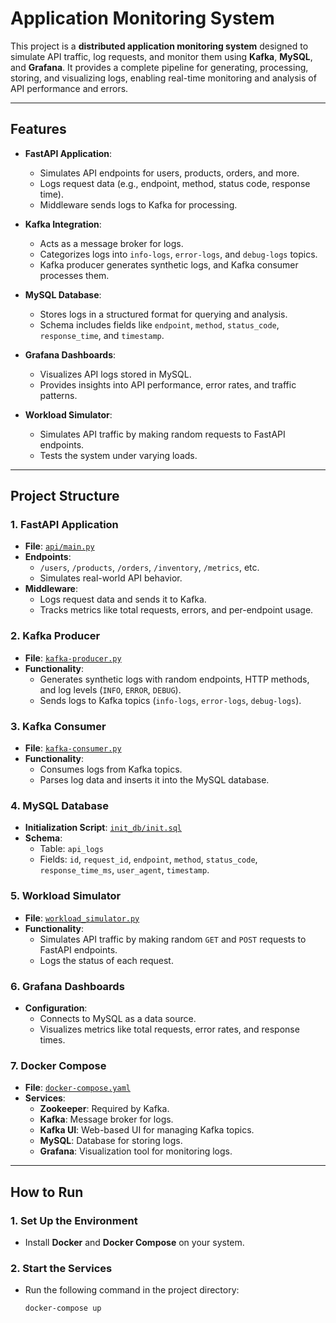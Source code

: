 # Application Monitoring System

This project is a **distributed application monitoring system** designed to simulate API traffic, log requests, and monitor them using **Kafka**, **MySQL**, and **Grafana**. It provides a complete pipeline for generating, processing, storing, and visualizing logs, enabling real-time monitoring and analysis of API performance and errors.

---

## Features

- **FastAPI Application**:
  - Simulates API endpoints for users, products, orders, and more.
  - Logs request data (e.g., endpoint, method, status code, response time).
  - Middleware sends logs to Kafka for processing.

- **Kafka Integration**:
  - Acts as a message broker for logs.
  - Categorizes logs into `info-logs`, `error-logs`, and `debug-logs` topics.
  - Kafka producer generates synthetic logs, and Kafka consumer processes them.

- **MySQL Database**:
  - Stores logs in a structured format for querying and analysis.
  - Schema includes fields like `endpoint`, `method`, `status_code`, `response_time`, and `timestamp`.

- **Grafana Dashboards**:
  - Visualizes API logs stored in MySQL.
  - Provides insights into API performance, error rates, and traffic patterns.

- **Workload Simulator**:
  - Simulates API traffic by making random requests to FastAPI endpoints.
  - Tests the system under varying loads.

---

## Project Structure

### 1. **FastAPI Application**
- **File**: [`api/main.py`](api/main.py)
- **Endpoints**:
  - `/users`, `/products`, `/orders`, `/inventory`, `/metrics`, etc.
  - Simulates real-world API behavior.
- **Middleware**:
  - Logs request data and sends it to Kafka.
  - Tracks metrics like total requests, errors, and per-endpoint usage.

### 2. **Kafka Producer**
- **File**: [`kafka-producer.py`](kafka-producer.py)
- **Functionality**:
  - Generates synthetic logs with random endpoints, HTTP methods, and log levels (`INFO`, `ERROR`, `DEBUG`).
  - Sends logs to Kafka topics (`info-logs`, `error-logs`, `debug-logs`).

### 3. **Kafka Consumer**
- **File**: [`kafka-consumer.py`](kafka-consumer.py)
- **Functionality**:
  - Consumes logs from Kafka topics.
  - Parses log data and inserts it into the MySQL database.

### 4. **MySQL Database**
- **Initialization Script**: [`init_db/init.sql`](init_db/init.sql)
- **Schema**:
  - Table: `api_logs`
  - Fields: `id`, `request_id`, `endpoint`, `method`, `status_code`, `response_time_ms`, `user_agent`, `timestamp`.

### 5. **Workload Simulator**
- **File**: [`workload_simulator.py`](workload_simulator.py)
- **Functionality**:
  - Simulates API traffic by making random `GET` and `POST` requests to FastAPI endpoints.
  - Logs the status of each request.

### 6. **Grafana Dashboards**
- **Configuration**:
  - Connects to MySQL as a data source.
  - Visualizes metrics like total requests, error rates, and response times.

### 7. **Docker Compose**
- **File**: [`docker-compose.yaml`](docker-compose.yaml)
- **Services**:
  - **Zookeeper**: Required by Kafka.
  - **Kafka**: Message broker for logs.
  - **Kafka UI**: Web-based UI for managing Kafka topics.
  - **MySQL**: Database for storing logs.
  - **Grafana**: Visualization tool for monitoring logs.

---

## How to Run

### 1. **Set Up the Environment**
- Install **Docker** and **Docker Compose** on your system.

### 2. **Start the Services**
- Run the following command in the project directory:
  ```bash
  docker-compose up